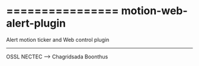 ================
motion-web-alert-plugin
================

Alert motion ticker and Web control plugin

--------------------------
OSSL NECTEC --> Chagridsada Boonthus
